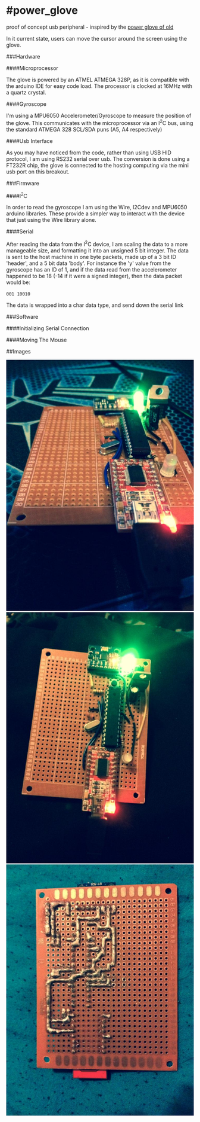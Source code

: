 #power_glove
===========

proof of concept usb peripheral - inspired by the [power glove of old](http://en.wikipedia.org/wiki/Power_Glove)

In it current state, users can move the cursor around the screen using the glove.

###Hardware

####Microprocessor

The glove is powered by an ATMEL ATMEGA 328P, as it is compatible with the arduino IDE for easy code load.
The processor is clocked at 16MHz with a quartz crystal.

####Gyroscope

I'm using a MPU6050 Accelerometer/Gyroscope to measure the position of the glove. This communicates with the microprocessor via an I<sup>2</sup>C bus, using the standard ATMEGA 328 SCL/SDA puns (A5, A4 respectively)

####Usb Interface

As you may have noticed from the code, rather than using USB HID protocol, I am using RS232 serial over usb.
The conversion is done using a FT232R chip, the glove is connected to the hosting computing via the mini usb port on this breakout.


###Firmware

####I<sup>2</sup>C

In order to read the gyroscope I am using the Wire, I2Cdev and MPU6050 arduino libraries.
These provide a simpler way to interact with the device that just using the Wire library alone.

####Serial

After reading the data from the I<sup>2</sup>C device, I am scaling the data to a more manageable size, and formatting it into an unsigned 5 bit integer. The data is sent to the host machine in one byte packets, made up of a 3 bit ID 'header', and a 5 bit data 'body'. For instance the 'y' value from the gyroscope has an ID of 1, and if the data read from the accelerometer happened to be 18 (-14 if it were a signed integer), then the data packet would be:

    001 10010

The data is wrapped into a char data type, and send down the serial link

###Software

####Initializing Serial Connection

####Moving The Mouse


##Images

![](https://raw.githubusercontent.com/djentleman/power_glove/master/img/power%20glove%201.jpg "")
![](https://raw.githubusercontent.com/djentleman/power_glove/master/img/power%20glove%202.jpg "")
![](https://raw.githubusercontent.com/djentleman/power_glove/master/img/power%20glove%203.jpg "")
